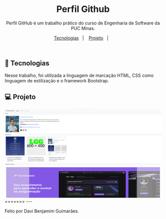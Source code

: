 <h1 align="center">Perfil Github</h1>

<p align="center">
Perfil GitHub é um trabalho prático do curso de Engenharia de Software da PUC Minas.<br/>
</p>

<p align="center">
  <a href="#-tecnologias">Tecnologias</a>&nbsp;&nbsp;&nbsp;|&nbsp;&nbsp;&nbsp;
  <a href="#-projeto">Projeto</a>&nbsp;&nbsp;&nbsp;|&nbsp;&nbsp;&nbsp;
</p>

<p align="center">
</p>

<br>

## 🚀 Tecnologias

Nesse trabalho, foi utilizada a linguagem de marcação HTML, CSS como linguagem de estilização e o framework Bootstrap.

## 💻 Projeto

<img src="./assets/img/Captura de tela 2024-04-18 010329.png" class="card-img-top" alt="...">
=======
---

Feito por Davi Benjamim Guimarâes.
